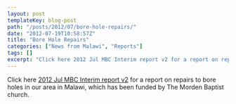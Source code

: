 ```yaml
---
layout: post
templateKey: blog-post
path: "/posts/2012/07/bore-hole-repairs/"
date: "2012-07-19T10:58:57Z"
title: "Bore Hole Repairs"
categories: ["News from Malawi", "Reports"]
tags: []
excerpt: "Click here 2012 Jul MBC Interim report v2 for a report on repairs to bore holes in our area in Mala..."
---
```


Click here [2012 Jul MBC Interim report v2](https://www.landirani.org/news/2012/07/19/bore-hole-repairs/2012-jul-mbc-interim-report-v2/) for a report on repairs to bore holes in our area in Malawi, which has been funded by The Morden Baptist church.